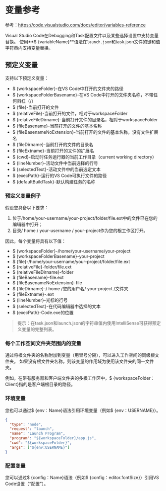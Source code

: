 # 变量参考

参考：https://code.visualstudio.com/docs/editor/variables-reference



Visual Studio Code在Debugging和Task配置文件以及某些选择设置中支持变量替换。 使用**$ {variableName}**语法在`launch.json`和task.json文件的键和值字符串内支持变量替换。

## 预定义变量

支持以下预定义变量：

- $ {workspaceFolder}-在VS Code中打开的文件夹的路径
- $ {workspaceFolderBasename}-在VS Code中打开的文件夹名称，不带任何斜杠（/）
- $ {file}-当前打开的文件
- $ {relativeFile}-当前打开的文件，相对于workspaceFolder
- $ {relativeFileDirname}-当前打开文件的目录名，相对于workspaceFolder
- $ {fileBasename}-当前打开的文件的基本名称
- $ {fileBasenameNoExtension}-当前打开的文件的基本名称，没有文件扩展名
- $ {fileDirname}-当前打开的文件的目录名
- $ {fileExtname}-当前打开的文件的扩展名
- $ {cwd}-启动时任务运行器的当前工作目录（current working directory）
- $ {lineNumber}-活动文件中当前选择的行号
- $ {selectedText}-活动文件中的当前选定文本
- $ {execPath}-运行的VS Code可执行文件的路径
- $ {defaultBuildTask}-默认构建任务的名称

### 预定义变量例子

假设您具备以下要求：

1. 位于/home/your-username/your-project/folder/file.ext中的文件已在您的编辑器中打开；
2. 目录/ home / your-username / your-project作为您的根工作区打开。

因此，每个变量将具有以下值：

- $ {workspaceFolder}-/home/your-username/your-project
- $ {workspaceFolderBasename}-your-project
- $ {file}-/home/your-username/your-project/folder/file.ext
- $ {relativeFile}-folder/file.ext
- $ {relativeFileDirname}-folder
- $ {fileBasename}-file.ext
- $ {fileBasenameNoExtension}-file
- $ {fileDirname}-/ home /您的用户名/ your-project /文件夹
- $ {fileExtname}-.ext
- $ {lineNumber}-光标的行号
- $ {selectedText}-在代码编辑器中选择的文本
- $ {execPath}-Code.exe的位置

> 提示：在task.json和launch.json的字符串值内使用IntelliSense可获得预定义变量的完整列表。

### 每个工作空间文件夹范围内的变量

通过将根文件夹的名称附加到变量（用冒号分隔），可以进入工作空间的同级根文件夹。 如果没有根文件夹名称，则该变量的作用域为使用该文件夹的同一文件夹。

例如，在带有服务器和客户端文件夹的多根工作区中，$ {workspaceFolder：Client}指的是客户端根目录的路径。

### 环境变量

您也可以通过$ {env：Name}语法引用环境变量（例如$ {env：USERNAME}）。

```json
{
  "type": "node",
  "request": "launch",
  "name": "Launch Program",
  "program": "${workspaceFolder}/app.js",
  "cwd": "${workspaceFolder}",
  "args": ["${env:USERNAME}"]
}
```

### 配置变量

您可以通过$ {config：Name}语法（例如$ {config：editor.fontSize}）引用VS Code设置（“配置”）。